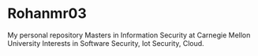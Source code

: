 # Rohanmr03
My personal repository
Masters in Information Security at Carnegie Mellon University
Interests in Software Security, Iot Security, Cloud.
